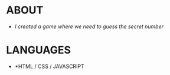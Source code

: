 # ABOUT
* *I created a game where we need to guess the secret number*  


# LANGUAGES
* *HTML / CSS / JAVASCRIPT
